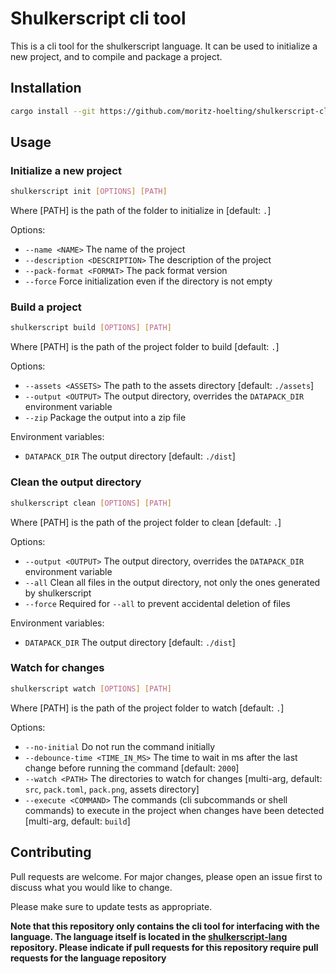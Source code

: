 # Shulkerscript cli tool

This is a cli tool for the shulkerscript language. It can be used to initialize a new project, and to compile and package a project.

## Installation
```bash	
cargo install --git https://github.com/moritz-hoelting/shulkerscript-cli.git
```

## Usage

### Initialize a new project
```bash
shulkerscript init [OPTIONS] [PATH]
```
Where [PATH] is the path of the folder to initialize in [default: `.`]

Options:
- `--name <NAME>`                The name of the project
- `--description <DESCRIPTION>`  The description of the project
- `--pack-format <FORMAT>`  The pack format version
- `--force`                      Force initialization even if the directory is not empty

### Build a project
```bash
shulkerscript build [OPTIONS] [PATH]
```
Where [PATH] is the path of the project folder to build [default: `.`]

Options:
- `--assets <ASSETS>`  The path to the assets directory [default: `./assets`]
- `--output <OUTPUT>`  The output directory, overrides the `DATAPACK_DIR` environment variable
- `--zip`              Package the output into a zip file

Environment variables:
- `DATAPACK_DIR`       The output directory [default: `./dist`]

### Clean the output directory
```bash
shulkerscript clean [OPTIONS] [PATH]
```
Where [PATH] is the path of the project folder to clean [default: `.`]

Options:
- `--output <OUTPUT>`  The output directory, overrides the `DATAPACK_DIR` environment variable
- `--all`              Clean all files in the output directory, not only the ones generated by shulkerscript
- `--force`            Required for `--all` to prevent accidental deletion of files

Environment variables:
- `DATAPACK_DIR`       The output directory [default: `./dist`]

### Watch for changes
```bash
shulkerscript watch [OPTIONS] [PATH]
```
Where [PATH] is the path of the project folder to watch [default: `.`]

Options:
- `--no-initial`                     Do not run the command initially
- `--debounce-time <TIME_IN_MS>`  The time to wait in ms after the last change before running the command [default: `2000`]
- `--watch <PATH>`                  The directories to watch for changes [multi-arg, default: `src`, `pack.toml`, `pack.png`, assets directory]
- `--execute <COMMAND>`              The commands (cli subcommands or shell commands) to execute in the project  when changes have been detected [multi-arg, default: `build`]

## Contributing

Pull requests are welcome. For major changes, please open an issue first
to discuss what you would like to change.

Please make sure to update tests as appropriate.

**Note that this repository only contains the cli tool for interfacing with the language. The language itself is located in the [shulkerscript-lang](https://github.com/moritz-hoelting/shulkerscript-lang) repository. Please indicate if pull requests for this repository require pull requests for the language repository**